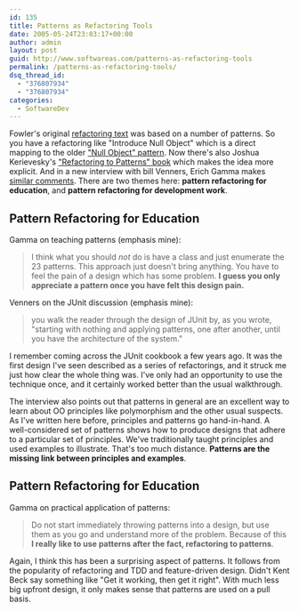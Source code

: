 ```yaml
---
id: 135
title: Patterns as Refactoring Tools
date: 2005-05-24T23:03:17+00:00
author: admin
layout: post
guid: http://www.softwareas.com/patterns-as-refactoring-tools
permalink: /patterns-as-refactoring-tools/
dsq_thread_id:
  - "376807934"
  - "376807934"
categories:
  - SoftwareDev
---
```

Fowler's original [refactoring text](http://www.refactoring.com/) was based on a number of patterns. So you have a refactoring like "Introduce Null Object" which is a direct mapping to the older ["Null Object" pattern](http://c2.com/cgi/wiki?NullObject).  Now there's also Joshua Kerievesky's ["Refactoring to Patterns" book](http://www.industriallogic.com/xp/refactoring/catalog.html) which makes the idea more explicit. And in a new interview with bill Venners, Erich Gamma makes [similar comments](http://www.artima.com/lejava/articles/gammadp3.html). There are two themes here: **pattern refactoring for education**, and **pattern refactoring for development work**.

## Pattern Refactoring for Education

Gamma on teaching patterns (emphasis mine):
> I think what you should *not* do is have a class and just enumerate the 23 patterns. This approach just doesn't bring anything. You have to feel the pain of a design which has some problem. **I guess you only appreciate a pattern once you have felt this design pain.**

Venners on the JUnit discussion (emphasis mine):
> you walk the reader through the design of JUnit by, as you wrote, "starting with nothing and applying patterns, one after another, until you have the architecture of the system."

I remember coming across the JUnit cookbook a few years ago. It was the first design I've seen described as a series of refactorings, and it struck me just how clear the whole thing was. I've only had an opportunity to use the technique once, and it certainly worked better than the usual walkthrough.

The interview also points out that patterns in general are an excellent way to learn about OO principles like polymorphism and the other usual suspects. As I've written here before, principles and patterns go hand-in-hand. A well-considered set of patterns shows how to produce designs that adhere to a particular set of principles. We've traditionally taught principles and used examples to illustrate. That's too much distance. **Patterns are the missing link between principles and examples**.

## Pattern Refactoring for Education

Gamma on practical application of patterns:
> Do not start immediately throwing patterns into a design, but use them as you go and understand more of the problem. Because of this **I really like to use patterns after the fact, refactoring to patterns**.

Again, I think this has been a surprising aspect of patterns. It follows from the popularity of refactoring and TDD and feature-driven design. Didn't Kent Beck say something like "Get it working, then get it right". With much less big upfront design, it only makes sense that patterns are used on a pull basis.